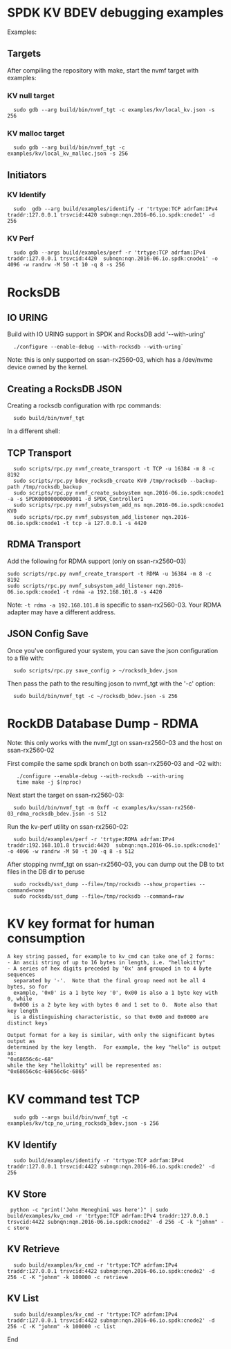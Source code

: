 # SPDK KV BDEV debugging examples

Examples:

## Targets

After compiling the repository with make, start the nvmf target with examples:

### KV null target

```
  sudo gdb --arg build/bin/nvmf_tgt -c examples/kv/local_kv.json -s 256
```

### KV malloc target

```
  sudo gdb --arg build/bin/nvmf_tgt -c examples/kv/local_kv_malloc.json -s 256
```

## Initiators

### KV Identify

```
  sudo  gdb --arg build/examples/identify -r 'trtype:TCP adrfam:IPv4 traddr:127.0.0.1 trsvcid:4420 subnqn:nqn.2016-06.io.spdk:cnode1' -d 256
```

### KV Perf

```
  sudo gdb --args build/examples/perf -r 'trtype:TCP adrfam:IPv4 traddr:127.0.0.1 trsvcid:4420  subnqn:nqn.2016-06.io.spdk:cnode1' -o 4096 -w randrw -M 50 -t 10 -q 8 -s 256
```

# RocksDB

## IO URING

Build with IO URING support in SPDK and RocksDB add '--with-uring'

```
  ./configure --enable-debug --with-rocksdb --with-uring`
```

Note: this is only supported on ssan-rx2560-03, which has a /dev/nvme device owned by the kernel.

## Creating a RocksDB JSON

Creating a rocksdb configuration with rpc commands:

```
  sudo build/bin/nvmf_tgt
```

In a different shell:

## TCP Transport

```
  sudo scripts/rpc.py nvmf_create_transport -t TCP -u 16384 -m 8 -c 8192
  sudo scripts/rpc.py bdev_rocksdb_create KV0 /tmp/rocksdb --backup-path /tmp/rocksdb_backup
  sudo scripts/rpc.py nvmf_create_subsystem nqn.2016-06.io.spdk:cnode1 -a -s SPDK00000000000001 -d SPDK_Controller1
  sudo scripts/rpc.py nvmf_subsystem_add_ns nqn.2016-06.io.spdk:cnode1 KV0
  sudo scripts/rpc.py nvmf_subsystem_add_listener nqn.2016-06.io.spdk:cnode1 -t tcp -a 127.0.0.1 -s 4420
```

## RDMA Transport

Add the following for RDMA support (only on ssan-rx2560-03)

```
sudo scripts/rpc.py nvmf_create_transport -t RDMA -u 16384 -m 8 -c 8192
sudo scripts/rpc.py nvmf_subsystem_add_listener nqn.2016-06.io.spdk:cnode1 -t rdma -a 192.168.101.8 -s 4420
```

Note: `-t rdma -a 192.168.101.8` is specific to ssan-rx2560-03. Your RDMA adapter may have a different address.

## JSON Config Save

Once you've configured your system, you can save the json configuration to a file with:

```
  sudo scripts/rpc.py save_config > ~/rocksdb_bdev.json
```

Then pass the path to the resulting joson to nvmf_tgt with the '-c' option:

```
  sudo build/bin/nvmf_tgt -c ~/rocksdb_bdev.json -s 256
```

# RockDB Database Dump - RDMA

Note: this only works with the nvmf_tgt on ssan-rx2560-03 and the host on ssan-rx2560-02

First compile the same spdk branch on both ssan-rx2560-03 and -02 with:

```
   ./configure --enable-debug --with-rocksdb --with-uring
   time make -j $(nproc)
```

Next start the target on ssan-rx2560-03:

```
  sudo build/bin/nvmf_tgt -m 0xff -c examples/kv/ssan-rx2560-03_rdma_rocksdb_bdev.json -s 512
```

Run the kv-perf utility on ssan-rx2560-02:

```
  sudo build/examples/perf -r 'trtype:RDMA adrfam:IPv4 traddr:192.168.101.8 trsvcid:4420  subnqn:nqn.2016-06.io.spdk:cnode1' -o 4096 -w randrw -M 50 -t 30 -q 8 -s 512
```

After stopping nvmf_tgt on ssan-rx2560-03, you can dump out the DB to txt files in the DB dir to peruse

```
  sudo rocksdb/sst_dump --file=/tmp/rocksdb --show_properties --command=none
  sudo rocksdb/sst_dump --file=/tmp/rocksdb --command=raw
```

# KV key format for human consumption

```
A key string passed, for example to kv_cmd can take one of 2 forms:
- An ascii string of up to 16 bytes in length, i.e. "hellokitty"
- A series of hex digits preceded by '0x' and grouped in to 4 byte sequences
  separated by '-'.  Note that the final group need not be all 4 bytes, so for
  example, '0x0' is a 1 byte key '0', 0x00 is also a 1 byte key with 0, while
  0x000 is a 2 byte key with bytes 0 and 1 set to 0.  Note also that key length
  is a distinguishing characteristic, so that 0x00 and 0x0000 are distinct keys

Output format for a key is similar, with only the significant bytes output as
determined by the key length.  For example, the key "hello" is output as:
"0x68656c6c-68"
while the key "hellokitty" will be represented as:
"0x68656c6c-68656c6c-6865"

```
# KV command test TCP

```
  sudo gdb --args build/bin/nvmf_tgt -c examples/kv/tcp_no_uring_rocksdb_bdev.json -s 256
```

## KV Identify

```
  sudo build/examples/identify -r 'trtype:TCP adrfam:IPv4 traddr:127.0.0.1 trsvcid:4422 subnqn:nqn.2016-06.io.spdk:cnode2' -d 256
```

## KV Store

```
 python -c "print('John Meneghini was here')" | sudo build/examples/kv_cmd -r 'trtype:TCP adrfam:IPv4 traddr:127.0.0.1 trsvcid:4422 subnqn:nqn.2016-06.io.spdk:cnode2' -d 256 -C -k "johnm" -c store
```

## KV Retrieve

```
  sudo build/examples/kv_cmd -r 'trtype:TCP adrfam:IPv4 traddr:127.0.0.1 trsvcid:4422 subnqn:nqn.2016-06.io.spdk:cnode2' -d 256 -C -K "johnm" -k 100000 -c retrieve
```

## KV List

```
  sudo build/examples/kv_cmd -r 'trtype:TCP adrfam:IPv4 traddr:127.0.0.1 trsvcid:4422 subnqn:nqn.2016-06.io.spdk:cnode2' -d 256 -C -K "johnm" -k 100000 -c list
```

End
